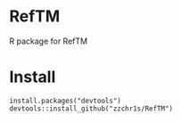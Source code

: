 # RefTM
R package for RefTM
# Install
```
install.packages("devtools")
devtools::install_github("zzchr1s/RefTM")
```

